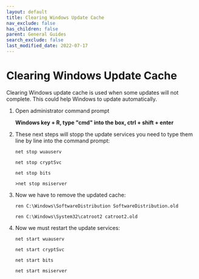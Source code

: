 ```yaml
---
layout: default
title: Clearing Windows Update Cache
nav_exclude: false
has_children: false
parent: General Guides
search_exclude: false
last_modified_date: 2022-07-17
---
```



# Clearing Windows Update Cache

Clearing Windows update cache is used when some updates will not complete. This could help Windows to update automatically. 

1. Open administrator command prompt

    **Windows key + R, type "cmd" into the box, ctrl + shift + enter**

2. These next steps will stopp the update services you need to type them line by line into the command prompt:
    
    `net stop wuauserv`
    
    `net stop cryptSvc`
    
    `net stop bits`
    
    `>net stop msiserver`
    
3. Now we have to remove the updated cache:
    
	`ren C:\Windows\SoftwareDistribution SoftwareDistribution.old`

	`ren C:\Windows\System32\catroot2 catroot2.old`
          
4. Now we must restart the update services:
    
	`net start wuauserv`

	`net start cryptSvc`

	`net start bits`

	`net start msiserver`
    
 
   
